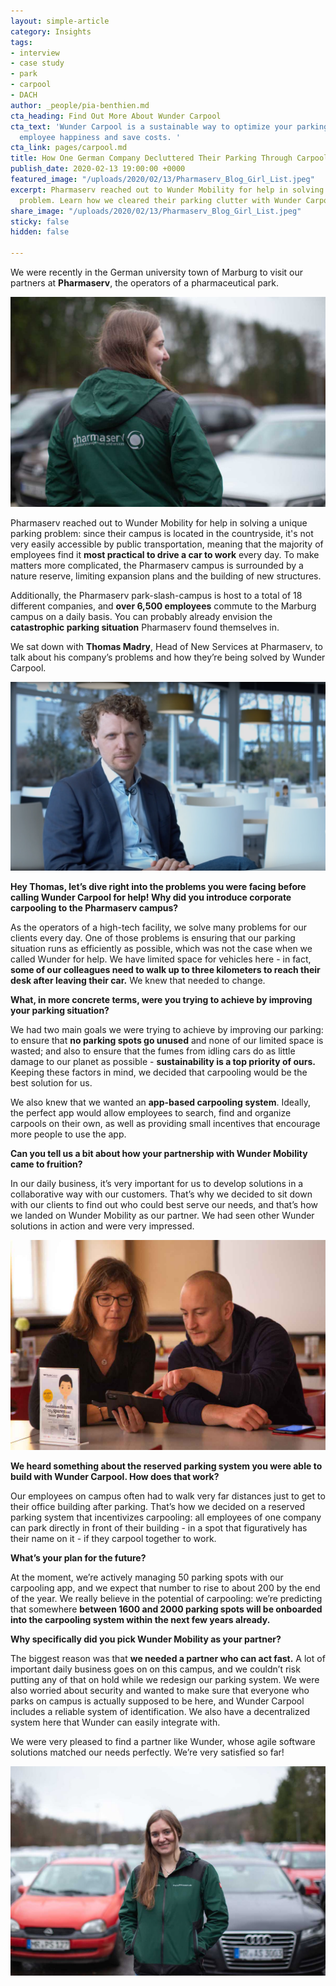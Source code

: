 ```yaml
---
layout: simple-article
category: Insights
tags:
- interview
- case study
- park
- carpool
- DACH
author: _people/pia-benthien.md
cta_heading: Find Out More About Wunder Carpool
cta_text: 'Wunder Carpool is a sustainable way to optimize your parking, increase
  employee happiness and save costs. '
cta_link: pages/carpool.md
title: How One German Company Decluttered Their Parking Through Carpool
publish_date: 2020-02-13 19:00:00 +0000
featured_image: "/uploads/2020/02/13/Pharmaserv_Blog_Girl_List.jpeg"
excerpt: Pharmaserv reached out to Wunder Mobility for help in solving a unique parking
  problem. Learn how we cleared their parking clutter with Wunder Carpool.
share_image: "/uploads/2020/02/13/Pharmaserv_Blog_Girl_List.jpeg"
sticky: false
hidden: false

---
```

We were recently in the German university town of Marburg to visit our partners at **Pharmaserv**, the operators of a pharmaceutical park.

![](/uploads/2020/02/13/Pharmaserv_Blog_Girl_Body.jpg)

Pharmaserv reached out to Wunder Mobility for help in solving a unique parking problem: since their campus is located in the countryside, it's not very easily accessible by public transportation, meaning that the majority of employees find it **most practical to drive a car to work** every day. To make matters more complicated, the Pharmaserv campus is surrounded by a nature reserve, limiting expansion plans and the building of new structures.

Additionally, the Pharmaserv park-slash-campus is host to a total of 18 different companies, and **over 6,500 employees** commute to the Marburg campus on a daily basis. You can probably already envision the **catastrophic parking situation** Pharmaserv found themselves in.

We sat down with **Thomas Madry**, Head of New Services at Pharmaserv, to talk about his company’s problems and how they’re being solved by Wunder Carpool.

![](/uploads/2020/02/13/CaseStudy_Pharmaserv_Thomas.png)

**Hey Thomas, let’s dive right into the problems you were facing before calling Wunder Carpool for help! Why did you introduce corporate carpooling to the Pharmaserv campus?**

As the operators of a high-tech facility, we solve many problems for our clients every day. One of those problems is ensuring that our parking situation runs as efficiently as possible, which was not the case when we called Wunder for help. We have limited space for vehicles here - in fact, **some of our colleagues need to walk up to three kilometers to reach their desk after leaving their car.** We knew that needed to change.

**What, in more concrete terms, were you trying to achieve by improving your parking situation?**

We had two main goals we were trying to achieve by improving our parking: to ensure that **no parking spots go unused** and none of our limited space is wasted; and also to ensure that the fumes from idling cars do as little damage to our planet as possible - **sustainability is a top priority of ours.** Keeping these factors in mind, we decided that carpooling would be the best solution for us.

We also knew that we wanted an **app-based carpooling system**. Ideally, the perfect app would allow employees to search, find and organize carpools on their own, as well as providing small incentives that encourage more people to use the app.

**Can you tell us a bit about how your partnership with Wunder Mobility came to fruition?**

In our daily business, it’s very important for us to develop solutions in a collaborative way with our customers. That’s why we decided to sit down with our clients to find out who could best serve our needs, and that’s how we landed on Wunder Mobility as our partner. We had seen other Wunder solutions in action and were very impressed.

![](/uploads/2020/02/13/Pharmaserv_Blog_Body-1.jpg)

**We heard something about the reserved parking system you were able to build with Wunder Carpool. How does that work?**

Our employees on campus often had to walk very far distances just to get to their office building after parking. That’s how we decided on a reserved parking system that incentivizes carpooling: all employees of one company can park directly in front of their building - in a spot that figuratively has their name on it - if they carpool together to work.

**What’s your plan for the future?**

At the moment, we’re actively managing 50 parking spots with our carpooling app, and we expect that number to rise to about 200 by the end of the year. We really believe in the potential of carpooling: we’re predicting that somewhere **between 1600 and 2000 parking spots will be onboarded into the carpooling system within the next few years already.**

**Why specifically did you pick Wunder Mobility as your partner?**

The biggest reason was that **we needed a partner who can act fast.** A lot of important daily business goes on on this campus, and we couldn’t risk putting any of that on hold while we redesign our parking system. We were also worried about security and wanted to make sure that everyone who parks on campus is actually supposed to be here, and Wunder Carpool includes a reliable system of identification. We also have a decentralized system here that Wunder can easily integrate with.

We were very pleased to find a partner like Wunder, whose agile software solutions matched our needs perfectly. We’re very satisfied so far!

![](/uploads/2020/02/13/Pharmaserv_Blog_End_Body.jpg)